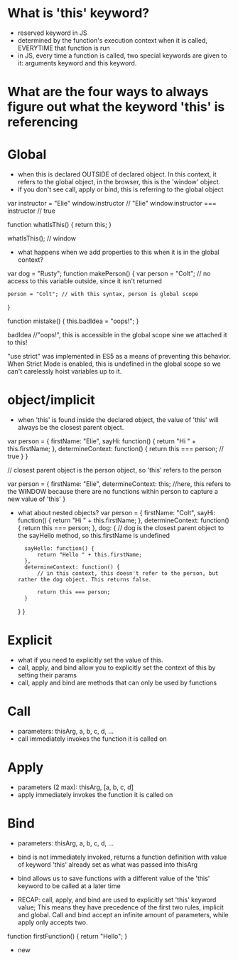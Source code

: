 # What is 'this' keyword?
- reserved keyword in JS
- determined by the function's execution context when it is called, EVERYTIME that function is run
- in JS, every time a function is called, two special keywords are given to it: arguments keyword and this keyword.


# What are the four ways to always figure out what the keyword 'this' is referencing

# Global
- when this is declared OUTSIDE of declared object. In this context, it refers to the global object, in the browser, this is the 'window' object.
- if you don't see call, apply or bind, this is referring to the global object

var instructor = "Elie"
window.instructor // "Elie"
window.instructor === instructor // true

function whatIsThis() {
	return this;
}

whatIsThis(); // window

- what happens when we add properties to this when it is in the global context?

var dog = "Rusty";
function makePerson() {
	var person = "Colt"; // no access to this variable outside, since it isn't returned

	person = "Colt"; // with this syntax, person is global scope
}

function mistake() {
	this.badIdea = "oops!";
}

badIdea //"oops!", this is accessible in the global scope sine we attached it to this!

"use strict" was implemented in ES5 as a means of preventing this behavior. When Strict Mode is enabled, this is undefined in the global scope so we can't carelessly hoist variables up to it.

# object/implicit
- when 'this' is found inside the declared object, the value of 'this' will always be the closest parent object.

var person = {
	firstName: "Elie",
	sayHi: function() {
		return "Hi " + this.firstName;
	},
	determineContext: function() {
		return this === person; // true
	}
}

// closest parent object is the person object, so 'this' refers to the person

var person = {
	firstName: "Elie",
	determineContext: this;
	//here, this refers to the WINDOW because there are no functions within person to capture a new value of 'this'
}

- what about nested objects?
var person = {
	firstName: "Colt",
	sayHi: function() {
		return "Hi " + this.firstName;
	},
	determineContext: function() {
		return this === person;
	},
	dog: {
		// dog is the closest parent object to the sayHello method, so this.firstName is undefined

		sayHello: function() {
			return "Hello " + this.firstName;
		},
		determineContext: function() {
			// in this context, this doesn't refer to the person, but rather the dog object. This returns false.

			return this === person;
		}
	}
}

# Explicit
- what if you need to explicitly set the value of this.
- call, apply, and bind allow you to explicitly set the context of this by setting their params
- call, apply and bind are methods that can only be used by functions

# Call
- parameters: thisArg, a, b, c, d, ...
- call immediately invokes the function it is called on

# Apply

- parameters (2 max): thisArg, [a, b, c, d]
- apply immediately invokes the function it is called on

# Bind

- parameters: thisArg, a, b, c, d, ...
- bind is not immediately invoked, returns a function definition with value of keyword 'this' already set as what was passed into thisArg
- bind allows us to save functions with a different value of the 'this' keyword to be called at a later time

- RECAP: call, apply, and bind are used to explicitly set 'this' keyword value; This means they have precedence of the first two rules, implicit and global. Call and bind accept an infinite amount of parameters, while apply only accepts two.

function firstFunction() {
	return "Hello";
}

- new
